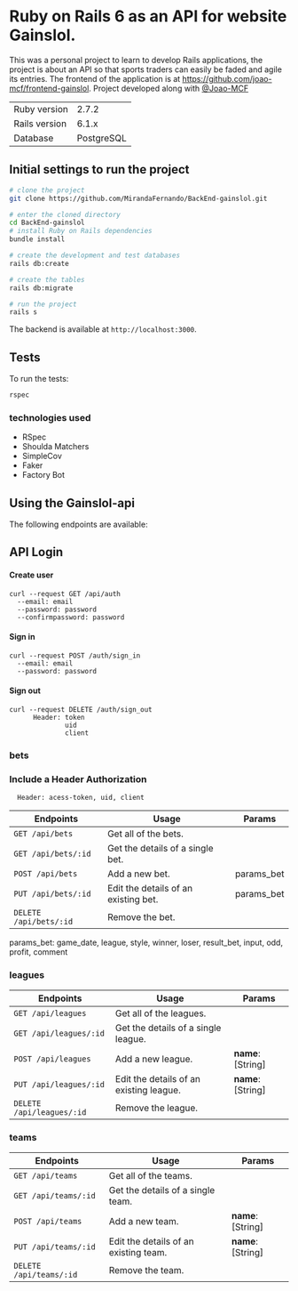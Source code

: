 # Ruby on Rails 6 as an API for website Gainslol.

This was a personal project to learn to develop Rails applications, the project is about an API so that sports traders can easily be faded and agile its entries.
The frontend of the application is at https://github.com/joao-mcf/frontend-gainslol.
Project developed along with [@Joao-MCF](https://github.com/Joao-MCF)

<table>
  <tr>
    <td>Ruby version</td>
    <td>
      2.7.2
    </td>
  </tr>
  <tr>
    <td>Rails version</td>
    <td>
      6.1.x
    </td>
  </tr>
  <tr>
    <td>Database</td>
    <td>
      PostgreSQL
    </td>
  </tr>
</table>

## Initial settings to run the project

```bash
# clone the project
git clone https://github.com/MirandaFernando/BackEnd-gainslol.git

# enter the cloned directory
cd BackEnd-gainslol
# install Ruby on Rails dependencies
bundle install

# create the development and test databases
rails db:create

# create the tables
rails db:migrate

# run the project
rails s
```

The backend is available at `http://localhost:3000`.

## Tests

To run the tests:

```bash
rspec
```
### technologies used

- RSpec
- Shoulda Matchers
- SimpleCov
- Faker
- Factory Bot


## Using the Gainslol-api

The following endpoints are available:


## API Login
####  Create user

```
curl --request GET /api/auth
  --email: email
  --password: password
  --confirmpassword: password
```

####  Sign in

```
curl --request POST /auth/sign_in
  --email: email
  --password: password
  ```

####  Sign out

```
curl --request DELETE /auth/sign_out
      Header: token
              uid
              client
```
### bets

### Include a Header Authorization

```
  Header: acess-token, uid, client
```

| Endpoints                   | Usage                                     | Params             |
| --------------------------- | ----------------------------------------- | ------------------ |
| `GET /api/bets`           | Get all of the bets.                    |                    |
| `GET /api/bets/:id`       | Get the details of a single bet.         |                    |
| `POST /api/bets`          | Add a new bet.                           | params_bet         |
| `PUT /api/bets/:id`       | Edit the details of an existing bet.     | params_bet         |
| `DELETE /api/bets/:id`    | Remove the bet.                          |                    |

params_bet: game_date, league, style, winner, loser,  result_bet, input, odd, profit, comment

### leagues

| Endpoints                   | Usage                                     | Params             |
| --------------------------- | ----------------------------------------- | ------------------ |
| `GET /api/leagues`           | Get all of the leagues.                    |                    |
| `GET /api/leagues/:id`       | Get the details of a single league.         |                    |
| `POST /api/leagues`          | Add a new league.                           | **name**: [String] |
| `PUT /api/leagues/:id`       | Edit the details of an existing league.     | **name**: [String] |
| `DELETE /api/leagues/:id`    | Remove the league.                          |                    |

### teams

| Endpoints                  | Usage                                     | Params             |
| ---------------------------|-------------------------------------------| ------------------ |
| `GET /api/teams`           | Get all of the teams.                     |                    |
| `GET /api/teams/:id`       | Get the details of a single team.         |                    |
| `POST /api/teams`          | Add a new team.                           | **name**: [String] |
| `PUT /api/teams/:id`       | Edit the details of an existing team.     | **name**: [String] |
| `DELETE /api/teams/:id`    | Remove the team.                          |                    |
